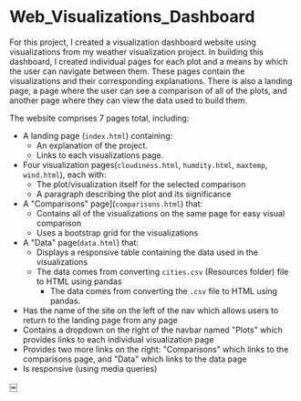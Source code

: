 # Web_Visualizations_Dashboard

For this project, I created a visualization dashboard website using visualizations from my weather visualization project. 
In building this dashboard, I created individual pages for each plot and a means by which the user can navigate between them. These pages contain the visualizations and their corresponding explanations. There is also a landing page, a page where the user can see a comparison of all of the plots, and another page where they can view the data used to build them.

The website comprises 7 pages total, including:

* A landing page (`index.html`) containing:
  * An explanation of the project.
  * Links to each visualizations page.
* Four visualization pages(`cloudiness.html`, `humdity.html`, `maxtemp`, `wind.html`), each with:
  * The plot/visualization itself for the selected comparison
  * A paragraph describing the plot and its significance
* A "Comparisons" page](`comparisons.html`) that:
  * Contains all of the visualizations on the same page for easy visual comparison
  * Uses a bootstrap grid for the visualizations
* A "Data" page(`data.html`) that:
  * Displays a responsive table containing the data used in the visualizations
  * The data comes from converting `cities.csv` (Resources folder) file to HTML using pandas
    * The data comes from converting the `.csv` file to HTML using pandas. 
* Has the name of the site on the left of the nav which allows users to return to the landing page from any page
* Contains a dropdown on the right of the navbar named "Plots" which provides links to each individual visualization page
* Provides two more links on the right: "Comparisons" which links to the comparisons page, and "Data" which links to the data page
* Is responsive (using media queries)




￼



